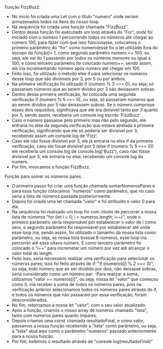 Função FizzBuzz:

- No início foi criada uma Let com o título "numero" onde seriam armazenados todos os itens do nosso loop.
- Na sequência foi criada uma função chamada "FizzBuzz".
- Dentro dessa função foi executado um loop através do "For", onde foi iniciado com o número 1 percorrendo todos os números até chegar ao número 100, para fazer com que isso funcionasse, colocamos o primeiro parâmetro do "for" como numero(esse foi o let utilizado fora do escopo da função)= 1, como segundo parâmetro numero <= 100, ou seja, ele vai do 1 passando por todos os números menores ou igual a 100, e como terceiro parâmetro foi colocado
  numero++, sendo assim, ele iria incrementando número após número até chegar em 100.
- Feito isso, foi utilizado o método else if para selecionar os números desse loop que são divisíveis por 3, por 5 ou por ambos.
- Na primeira verificação foi utilizado if (numero % 3 === 0), ou seja, só passariam números que ao serem dividos por 3 não deixassem sobras.
- Dentro dessa primeira verificação, foi colocada uma segunda verificação if (numero % 5 === 0), ou seja, só passariam números que ao serem dividos por 5 não deixassem sobras. Se o número cumprisse esses dois requisitos, significava que ele era divisível tanto por 3 quanto por 5, sendo assim, receberia um console.log escrito 'FizzBuzz'.
- Caso o número passasse pelo primeiro mas não pelo segundo, ele entraria no else da segunda verificação que estava atrelada à primeira verificação, significando que ele só poderia ser divisível por 3, recebendo assim um console.log de 'Fizz'.
- Caso ele não fosse divisível por 3, ele já entraria no else if da primeira verificação, caso ele fosse divisível por 5 (else if (numero % 5 === 0)) ele receberia um console.log de console.log('Buzz'), caso não fosse divisível por 5, ele entraria no else, recebendo um console.log do numero.
- Por fim, invocamos a função FizzBuzz.

Função para somar os números pares.

- O primeiro passo foi criar uma função chamada somarNumerosPares e para essa função colocamos "numeros" como parâmetro, que no caso seria a lista de números passada posteriormente.
- Depois foi criada uma let chamada "valor" e foi atribuído o valor 0 para ela.
- Na sequência foi realizado um loop for com intuito de percorrer a nossa lista de números "for (let i = 0; i < numeros.length; i++)", onde o primeiro parâmetro seria responsável por estabelecer o valor de i como zero, o segundo parâmetro foi responsável por estabelecer até onde esse loop iria, sendo assim, foi utilizado o tamanho da nossa lista como parâmetro, ou seja, se nossa lista tivesse 8 números, esse loop iria percorrer até esse oitavo número. E como terceiro parâmetro foi colocado o "i++" para incremetar um número por vez até alcançar o valor total do length.
- Feito isso, seria necessário realizar uma verificação para selecionar os números pares, isso foi feito através de if: "if (numeros[i] % 2 === 0)", ou seja, todo número que ao ser dividido por dois, não deixasse sobras, seria considerado como um número par.
  -Para realizar a soma, utilizamos "valor += numeros[i]", ou seja, nossa let "valor" que começou como 0, iria receber a soma de todos os números pares, pois na verificação anterior selecionamos todos os números pares através do if, e todos os números que não passaram por essa verificação, foram desconsiderados.
- No fim, retornamos a nossa let "valor", com o seu valor atualizado.
- Após a função, criamos o nosso array de números chamado "lista", tanto com números pares quanto ímpares.
- Depois criamos uma const chamada resultadoFinal, e como valor, passamos a nossa função recebendo a "lista" como parâmetro, ou seja, a "lista" atua aqui como o parâmetro "numeros" passado anteriormente para a nossa função.
- Por fim, exibimos o resultado através de "console.log(resultadoFinal)"

